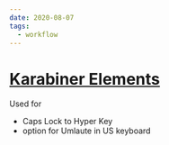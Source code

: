 ```yaml
---
date: 2020-08-07
tags:
  - workflow
---
```


# [Karabiner Elements](https://karabiner-elements.pqrs.org/)
Used for <hyperkey>

- Caps Lock to Hyper Key
- option for Umlaute in US keyboard
